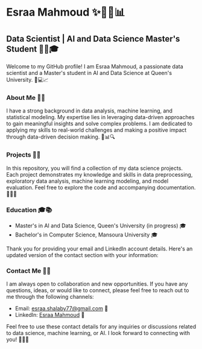 # Esraa Mahmoud ✨👩‍💻📊

## Data Scientist | AI and Data Science Master's Student 🌟🔬🎓

Welcome to my GitHub profile! I am Esraa Mahmoud, a passionate data scientist and a Master's student in AI and Data Science at Queen's University. 🤩💻📈

### About Me 🙋‍♀️

I have a strong background in data analysis, machine learning, and statistical modeling. My expertise lies in leveraging data-driven approaches to gain meaningful insights and solve complex problems. I am dedicated to applying my skills to real-world challenges and making a positive impact through data-driven decision making. 💪📊🔍

### Projects 🚀🔬

In this repository, you will find a collection of my data science projects. Each project demonstrates my knowledge and skills in data preprocessing, exploratory data analysis, machine learning modeling, and model evaluation. Feel free to explore the code and accompanying documentation. 📁🔬📝

### Education 🎓📚

- Master's in AI and Data Science, Queen's University (in progress) 🎓
- Bachelor's in Computer Science, Mansoura University 🎓

Thank you for providing your email and LinkedIn account details. Here's an updated version of the contact section with your information:

### Contact Me 📩📲

I am always open to collaboration and new opportunities. If you have any questions, ideas, or would like to connect, please feel free to reach out to me through the following channels:

- Email: [esraa.shalaby77@gmail.com](mailto:esraa.shalaby77@gmail.com) 📧
- LinkedIn: [Esraa Mahmoud](https://www.linkedin.com/in/esraa-mahmoud77/) 💼

Feel free to use these contact details for any inquiries or discussions related to data science, machine learning, or AI. I look forward to connecting with you! 🌟🤝✨

